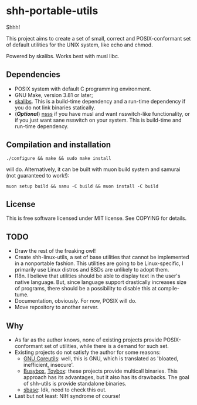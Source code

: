 # shh-portable-utils

Shhh!

This project aims to create a set of small, correct and POSIX-conformant set of
default utilities for the UNIX system, like echo and chmod.

Powered by skalibs.
Works best with musl libc.

## Dependencies
- POSIX system with default C programming environment.
- GNU Make, version 3.81 or later;
- [skalibs](https://skarnet.org/software/skalibs). This is a build-time
  dependency and a run-time dependency if you do not link binaries statically.
- (***Optional***) [nsss](https://skarnet.org/software/nsss) if you have musl
  and want nsswitch-like functionality, or if you just want sane nsswitch on
  your system. This is build-time and run-time dependency.

## Compilation and installation
```
./configure && make && sudo make install
```
will do. Alternatively, it can be built with muon build system and samurai (not
guaranteed to work!):
```
muon setup build && samu -C build && muon install -C build
```

## License
This is free software licensed under MIT license. See COPYING for details.

## TODO
- Draw the rest of the freaking owl!
- Create shh-linux-utils, a set of base utilities that cannot be implemented in
  a nonportable fashion. This utilities are going to be Linux-specific, I
  primarily use Linux distros and BSDs are unlikely to adopt them.
- I18n. I believe that utilities should be able to display text in the user's
  native language. But, since language support drastically increases size of
  programs, there should be a possibility to disable this at compile-tume.
- Documentation, obviously. For now, POSIX will do.
- Move repository to another server.

## Why
- As far as the author knows, none of existing projects provide POSIX-conformant
  set of utilities, while there is a demand for such set.
- Existing projects do not satisfy the author for some reasons:
    - [GNU Coreutils](https//www.gnu.prg/software/coreutils): well, this is GNU,
      which is translated as 'bloated, inefficient, insecure'.
    - [Busybox](https://busybox.net), [Toybox](https://landley.net/toybox):
      these projects provide multicall binaries. This approach has its
      advantages, but it also has its drawbacks. The goal of shh-utils is
      provide standalone binaries.
    - [sbase](https://core.suckless.org/sbase/): Idk, need to check this out.
- Last but not least: NIH syndrome of course!
